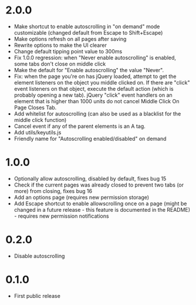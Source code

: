 2.0.0
=====
* Make shortcut to enable autoscrolling in "on demand" mode customizable (changed default from Escape to Shift+Escape)
* Make options refresh on all pages after saving
* Rewrite options to make the UI clearer
* Change default tipping point value to 300ms
* Fix 1.0.0 regression: when "Never enable autoscrolling" is enabled, some tabs don't close on middle click
* Make the default for "Enable autoscrolling" the value "Never".
* Fix: when the page you're on has jQuery loaded, attempt to get the element listeners on the object you middle clicked on. If there are "click" event listeners on that object, execute the default action (which is probably opening a new tab). jQuery "click" event handlers on an element that is higher than 1000 units do not cancel Middle Click On Page Closes Tab.
* Add whitelist for autoscrolling (can also be used as a blacklist for the middle click function)
* Cancel event if any of the parent elements is an A tag.
* Add utils/keyutils.js
* Friendly name for "Autoscrolling enabled/disabled" on demand

1.0.0
=====
* Optionally allow autoscrolling, disabled by default, fixes bug 15
* Check if the current pages was already closed to prevent two tabs (or more) from closing, fixes bug 16
* Add an options page (requires new permission storage)
* Add Escape shortcut to enable allowscrolling once on a page (might be changed in a future release - this feature is documented in the README) - requires new permission notifications

0.2.0
=====
* Disable autoscrolling

0.1.0
=====
* First public release